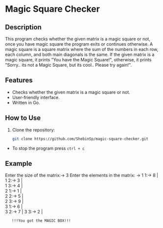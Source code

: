 # Magic Square Checker

## Description
This program checks whether the given matrix is a magic square or not, once you have magic square the program exits or continues otherwise. A magic square is a square matrix where the sum of the numbers in each row, each column, and both main diagonals is the same. If the given matrix is a magic square, it prints "You have the Magic Square!", otherwise, it prints "Sorry.. its not a Magic Square, but its cool.. Please try again!".

## Features
- Checks whether the given matrix is a magic square or not.
- User-friendly interface.
- Written in Go.

## How to Use
1. Clone the repository:
   ```bash
   git clone https://github.com/ShebinSp/magic-square-checker.git
 * To stop the program press `ctrl + c`

## Example
Enter the size of the matrix:-> 3 
Enter the elements in the matrix: ->
1 1:-> 8  |  
1 2:-> 3  |  
1 3:-> 4  |  
2 1:-> 1  |  
2 2:-> 5  |  
2 3:-> 9  |  
3 1:-> 6  |  
3 2:-> 7  |
3 3:-> 2  |
       
       !!!You got the MAGIC BOX!!!

